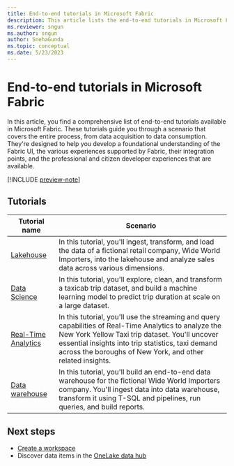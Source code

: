 ```yaml
---
title: End-to-end tutorials in Microsoft Fabric
description: This article lists the end-to-end tutorials in Microsoft Fabric. They walk you through a scenario, starting from data acquisition to data consumption and help you with a foundational understanding of Fabric.
ms.reviewer: sngun
ms.author: sngun
author: SnehaGunda
ms.topic: conceptual
ms.date: 5/23/2023
---
```


# End-to-end tutorials in Microsoft Fabric

In this article, you find a comprehensive list of end-to-end tutorials available in Microsoft Fabric. These tutorials guide you through a scenario that covers the entire process, from data acquisition to data consumption. They're designed to help you develop a foundational understanding of the Fabric UI, the various experiences supported by Fabric, their integration points, and the professional and citizen developer experiences that are available.

[!INCLUDE [preview-note](../includes/preview-note.md)]

## Tutorials

|Tutorial name  |Scenario |
|---------|---------|
|[Lakehouse](../data-engineering/tutorial-lakehouse-introduction.md) | In this tutorial, you'll ingest, transform, and load the data of a fictional retail company, Wide World Importers, into the lakehouse and analyze sales data across various dimensions.  |
|[Data Science](../data-science/tutorial-data-science-introduction.md)    |  In this tutorial, you'll explore, clean, and transform a taxicab trip dataset, and build a machine learning model to predict trip duration at scale on a large dataset.   |
|[Real-Time Analytics](../real-time-analytics/tutorial-introduction.md)   | In this tutorial, you'll use the streaming and query capabilities of Real-Time Analytics to analyze the New York Yellow Taxi trip dataset. You'll uncover essential insights into trip statistics, taxi demand across the boroughs of New York, and other related insights. |
|[Data warehouse](../data-warehouse/tutorial-introduction.md) |  In this tutorial, you'll build an end-to-end data warehouse for the fictional Wide World Importers company. You'll ingest data into data warehouse, transform it using T-SQL and pipelines, run queries, and build reports. |

## Next steps

* [Create a workspace](create-workspaces.md)
* Discover data items in the [OneLake data hub](onelake-data-hub.md)
